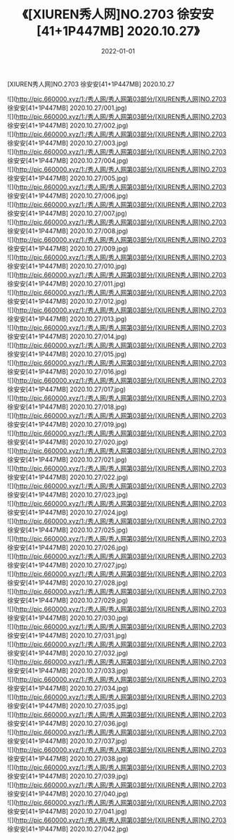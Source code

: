 ﻿---
layout: post
title:  《[XIUREN秀人网]NO.2703 徐安安[41+1P447MB] 2020.10.27》
date:   2022-01-01
img: http://pic.660000.xyz/1:/秀人网/秀人网第03部分/[XIUREN秀人网]NO.2703 徐安安[41+1P447MB] 2020.10.27/000.jpg
categories: [美女, 清纯, 唯美]
---

[XIUREN秀人网]NO.2703 徐安安[41+1P447MB] 2020.10.27

 ![](http://pic.660000.xyz/1:/秀人网/秀人网第03部分/[XIUREN秀人网]NO.2703 徐安安[41+1P447MB] 2020.10.27/001.jpg) <br>![](http://pic.660000.xyz/1:/秀人网/秀人网第03部分/[XIUREN秀人网]NO.2703 徐安安[41+1P447MB] 2020.10.27/002.jpg) <br>![](http://pic.660000.xyz/1:/秀人网/秀人网第03部分/[XIUREN秀人网]NO.2703 徐安安[41+1P447MB] 2020.10.27/003.jpg) <br>![](http://pic.660000.xyz/1:/秀人网/秀人网第03部分/[XIUREN秀人网]NO.2703 徐安安[41+1P447MB] 2020.10.27/004.jpg) <br>![](http://pic.660000.xyz/1:/秀人网/秀人网第03部分/[XIUREN秀人网]NO.2703 徐安安[41+1P447MB] 2020.10.27/005.jpg) <br>![](http://pic.660000.xyz/1:/秀人网/秀人网第03部分/[XIUREN秀人网]NO.2703 徐安安[41+1P447MB] 2020.10.27/006.jpg) <br>![](http://pic.660000.xyz/1:/秀人网/秀人网第03部分/[XIUREN秀人网]NO.2703 徐安安[41+1P447MB] 2020.10.27/007.jpg) <br>![](http://pic.660000.xyz/1:/秀人网/秀人网第03部分/[XIUREN秀人网]NO.2703 徐安安[41+1P447MB] 2020.10.27/008.jpg) <br>![](http://pic.660000.xyz/1:/秀人网/秀人网第03部分/[XIUREN秀人网]NO.2703 徐安安[41+1P447MB] 2020.10.27/009.jpg) <br>![](http://pic.660000.xyz/1:/秀人网/秀人网第03部分/[XIUREN秀人网]NO.2703 徐安安[41+1P447MB] 2020.10.27/010.jpg) <br>![](http://pic.660000.xyz/1:/秀人网/秀人网第03部分/[XIUREN秀人网]NO.2703 徐安安[41+1P447MB] 2020.10.27/011.jpg) <br>![](http://pic.660000.xyz/1:/秀人网/秀人网第03部分/[XIUREN秀人网]NO.2703 徐安安[41+1P447MB] 2020.10.27/012.jpg) <br>![](http://pic.660000.xyz/1:/秀人网/秀人网第03部分/[XIUREN秀人网]NO.2703 徐安安[41+1P447MB] 2020.10.27/013.jpg) <br>![](http://pic.660000.xyz/1:/秀人网/秀人网第03部分/[XIUREN秀人网]NO.2703 徐安安[41+1P447MB] 2020.10.27/014.jpg) <br>![](http://pic.660000.xyz/1:/秀人网/秀人网第03部分/[XIUREN秀人网]NO.2703 徐安安[41+1P447MB] 2020.10.27/015.jpg) <br>![](http://pic.660000.xyz/1:/秀人网/秀人网第03部分/[XIUREN秀人网]NO.2703 徐安安[41+1P447MB] 2020.10.27/016.jpg) <br>![](http://pic.660000.xyz/1:/秀人网/秀人网第03部分/[XIUREN秀人网]NO.2703 徐安安[41+1P447MB] 2020.10.27/017.jpg) <br>![](http://pic.660000.xyz/1:/秀人网/秀人网第03部分/[XIUREN秀人网]NO.2703 徐安安[41+1P447MB] 2020.10.27/018.jpg) <br>![](http://pic.660000.xyz/1:/秀人网/秀人网第03部分/[XIUREN秀人网]NO.2703 徐安安[41+1P447MB] 2020.10.27/019.jpg) <br>![](http://pic.660000.xyz/1:/秀人网/秀人网第03部分/[XIUREN秀人网]NO.2703 徐安安[41+1P447MB] 2020.10.27/020.jpg) <br>![](http://pic.660000.xyz/1:/秀人网/秀人网第03部分/[XIUREN秀人网]NO.2703 徐安安[41+1P447MB] 2020.10.27/021.jpg) <br>![](http://pic.660000.xyz/1:/秀人网/秀人网第03部分/[XIUREN秀人网]NO.2703 徐安安[41+1P447MB] 2020.10.27/022.jpg) <br>![](http://pic.660000.xyz/1:/秀人网/秀人网第03部分/[XIUREN秀人网]NO.2703 徐安安[41+1P447MB] 2020.10.27/023.jpg) <br>![](http://pic.660000.xyz/1:/秀人网/秀人网第03部分/[XIUREN秀人网]NO.2703 徐安安[41+1P447MB] 2020.10.27/024.jpg) <br>![](http://pic.660000.xyz/1:/秀人网/秀人网第03部分/[XIUREN秀人网]NO.2703 徐安安[41+1P447MB] 2020.10.27/025.jpg) <br>![](http://pic.660000.xyz/1:/秀人网/秀人网第03部分/[XIUREN秀人网]NO.2703 徐安安[41+1P447MB] 2020.10.27/026.jpg) <br>![](http://pic.660000.xyz/1:/秀人网/秀人网第03部分/[XIUREN秀人网]NO.2703 徐安安[41+1P447MB] 2020.10.27/027.jpg) <br>![](http://pic.660000.xyz/1:/秀人网/秀人网第03部分/[XIUREN秀人网]NO.2703 徐安安[41+1P447MB] 2020.10.27/028.jpg) <br>![](http://pic.660000.xyz/1:/秀人网/秀人网第03部分/[XIUREN秀人网]NO.2703 徐安安[41+1P447MB] 2020.10.27/029.jpg) <br>![](http://pic.660000.xyz/1:/秀人网/秀人网第03部分/[XIUREN秀人网]NO.2703 徐安安[41+1P447MB] 2020.10.27/030.jpg) <br>![](http://pic.660000.xyz/1:/秀人网/秀人网第03部分/[XIUREN秀人网]NO.2703 徐安安[41+1P447MB] 2020.10.27/031.jpg) <br>![](http://pic.660000.xyz/1:/秀人网/秀人网第03部分/[XIUREN秀人网]NO.2703 徐安安[41+1P447MB] 2020.10.27/032.jpg) <br>![](http://pic.660000.xyz/1:/秀人网/秀人网第03部分/[XIUREN秀人网]NO.2703 徐安安[41+1P447MB] 2020.10.27/033.jpg) <br>![](http://pic.660000.xyz/1:/秀人网/秀人网第03部分/[XIUREN秀人网]NO.2703 徐安安[41+1P447MB] 2020.10.27/034.jpg) <br>![](http://pic.660000.xyz/1:/秀人网/秀人网第03部分/[XIUREN秀人网]NO.2703 徐安安[41+1P447MB] 2020.10.27/035.jpg) <br>![](http://pic.660000.xyz/1:/秀人网/秀人网第03部分/[XIUREN秀人网]NO.2703 徐安安[41+1P447MB] 2020.10.27/036.jpg) <br>![](http://pic.660000.xyz/1:/秀人网/秀人网第03部分/[XIUREN秀人网]NO.2703 徐安安[41+1P447MB] 2020.10.27/037.jpg) <br>![](http://pic.660000.xyz/1:/秀人网/秀人网第03部分/[XIUREN秀人网]NO.2703 徐安安[41+1P447MB] 2020.10.27/038.jpg) <br>![](http://pic.660000.xyz/1:/秀人网/秀人网第03部分/[XIUREN秀人网]NO.2703 徐安安[41+1P447MB] 2020.10.27/039.jpg) <br>![](http://pic.660000.xyz/1:/秀人网/秀人网第03部分/[XIUREN秀人网]NO.2703 徐安安[41+1P447MB] 2020.10.27/040.jpg) <br>![](http://pic.660000.xyz/1:/秀人网/秀人网第03部分/[XIUREN秀人网]NO.2703 徐安安[41+1P447MB] 2020.10.27/041.jpg) <br>![](http://pic.660000.xyz/1:/秀人网/秀人网第03部分/[XIUREN秀人网]NO.2703 徐安安[41+1P447MB] 2020.10.27/042.jpg) <br>